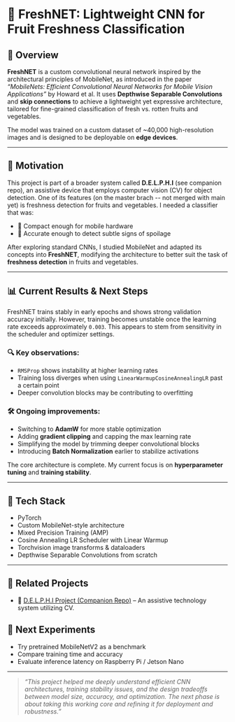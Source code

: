 # 🍓 FreshNET: Lightweight CNN for Fruit Freshness Classification

## 🧠 Overview

**FreshNET** is a custom convolutional neural network inspired by the architectural principles of MobileNet, as introduced in the paper _“MobileNets: Efficient Convolutional Neural Networks for Mobile Vision Applications”_ by Howard et al. It uses **Depthwise Separable Convolutions** and **skip connections** to achieve a lightweight yet expressive architecture, tailored for fine-grained classification of fresh vs. rotten fruits and vegetables.

The model was trained on a custom dataset of ~40,000 high-resolution images and is designed to be deployable on **edge devices**.

---

## 🎯 Motivation

This project is part of a broader system called **D.E.L.P.H.I** (see companion repo), an assistive device that employs computer vision (CV) for object detection. One of its features (on the master brach -- not merged with main yet) is freshness detection for fruits and vegetables. I needed a classifier that was:

- 🧠 Compact enough for mobile hardware
- 🎯 Accurate enough to detect subtle signs of spoilage

After exploring standard CNNs, I studied MobileNet and adapted its concepts into **FreshNET**, modifying the architecture to better suit the task of **freshness detection** in fruits and vegetables.

---

## 📊 Current Results & Next Steps

FreshNET trains stably in early epochs and shows strong validation accuracy initially. However, training becomes unstable once the learning rate exceeds approximately `0.003`. This appears to stem from sensitivity in the scheduler and optimizer settings.

### 🔍 Key observations:
- `RMSProp` shows instability at higher learning rates
- Training loss diverges when using `LinearWarmupCosineAnnealingLR` past a certain point
- Deeper convolution blocks may be contributing to overfitting

### 🛠️ Ongoing improvements:
- Switching to **AdamW** for more stable optimization
- Adding **gradient clipping** and capping the max learning rate
- Simplifying the model by trimming deeper convolutional blocks
- Introducing **Batch Normalization** earlier to stabilize activations

The core architecture is complete. My current focus is on **hyperparameter tuning** and **training stability**.

---

## 🧪 Tech Stack

- PyTorch
- Custom MobileNet-style architecture
- Mixed Precision Training (AMP)
- Cosine Annealing LR Scheduler with Linear Warmup
- Torchvision image transforms & dataloaders
- Depthwise Separable Convolutions from scratch

---

## 📁 Related Projects

- 🔗 [D.E.L.P.H.I Project (Companion Repo)](https://github.com/vjhawar12/D.E.L.P.H.I.) – An assistive technology system utilizing CV.

## 🧩 Next Experiments

- Try pretrained MobileNetV2 as a benchmark
- Compare training time and accuracy
- Evaluate inference latency on Raspberry Pi / Jetson Nano

---

> _“This project helped me deeply understand efficient CNN architectures, training stability issues, and the design tradeoffs between model size, accuracy, and optimization. The next phase is about taking this working core and refining it for deployment and robustness.”_

